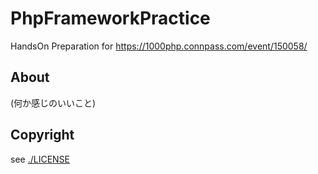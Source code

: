 # PhpFrameworkPractice
HandsOn Preparation for https://1000php.connpass.com/event/150058/


## About

(何か感じのいいこと)


## Copyright

see [./LICENSE](./LICENSE)